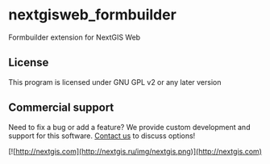 # nextgisweb_formbuilder

Formbuilder extension for NextGIS Web

License
-------------
This program is licensed under GNU GPL v2 or any later version

Commercial support
----------
Need to fix a bug or add a feature? We provide custom development and support for this software. [Contact us](http://nextgis.com/contact/) to discuss options!

[![http://nextgis.com](http://nextgis.ru/img/nextgis.png)](http://nextgis.com)